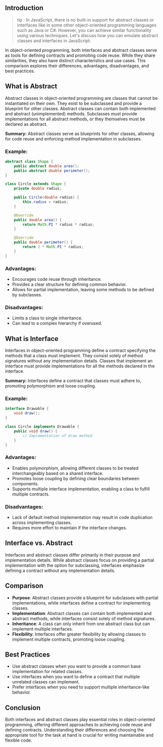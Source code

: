## Introduction

> tip : In JavaScript, there is no built-in support for abstract classes or interfaces like in some other object-oriented programming languages such as Java or C#. However, you can achieve similar functionality using various techniques. Let's discuss how you can emulate abstract classes and interfaces in JavaScript:


In object-oriented programming, both interfaces and abstract classes serve as tools for defining contracts and promoting code reuse. While they share similarities, they also have distinct characteristics and use cases. This comparison explores their differences, advantages, disadvantages, and best practices.

## What is Abstract

Abstract classes in object-oriented programming are classes that cannot be instantiated on their own. They exist to be subclassed and provide a blueprint for other classes. Abstract classes can contain both implemented and abstract (unimplemented) methods. Subclasses must provide implementations for all abstract methods, or they themselves must be declared as abstract.

**Summary:**
Abstract classes serve as blueprints for other classes, allowing for code reuse and enforcing method implementation in subclasses.

### Example:
```java
abstract class Shape {
    public abstract double area();
    public abstract double perimeter();
}

class Circle extends Shape {
    private double radius;

    public Circle(double radius) {
        this.radius = radius;
    }

    @Override
    public double area() {
        return Math.PI * radius * radius;
    }

    @Override
    public double perimeter() {
        return 2 * Math.PI * radius;
    }
}

```

### Advantages:
- Encourages code reuse through inheritance.
- Provides a clear structure for defining common behavior.
- Allows for partial implementation, leaving some methods to be defined by subclasses.

### Disadvantages:
- Limits a class to single inheritance.
- Can lead to a complex hierarchy if overused.

## What is Interface

Interfaces in object-oriented programming define a contract specifying the methods that a class must implement. They consist solely of method signatures without any implementation details. Classes that implement an interface must provide implementations for all the methods declared in the interface.

**Summary:**
Interfaces define a contract that classes must adhere to, promoting polymorphism and loose coupling.

### Example:
```java
interface Drawable {
    void draw();
}

class Circle implements Drawable {
    public void draw() {
        // Implementation of draw method
    }
}
```

### Advantages:
- Enables polymorphism, allowing different classes to be treated interchangeably based on a shared interface.
- Promotes loose coupling by defining clear boundaries between components.
- Supports multiple interface implementation, enabling a class to fulfill multiple contracts.

### Disadvantages:
- Lack of default method implementation may result in code duplication across implementing classes.
- Requires more effort to maintain if the interface changes.

## Interface vs. Abstract

Interfaces and abstract classes differ primarily in their purpose and implementation details. While abstract classes focus on providing a partial implementation with the option for subclassing, interfaces emphasize defining a contract without any implementation details.

## Comparison
- **Purpose**: Abstract classes provide a blueprint for subclasses with partial implementations, while interfaces define a contract for implementing classes.
- **Implementation**: Abstract classes can contain both implemented and abstract methods, while interfaces consist solely of method signatures.
- **Inheritance**: A class can only inherit from one abstract class but can implement multiple interfaces.
- **Flexibility**: Interfaces offer greater flexibility by allowing classes to implement multiple contracts, promoting loose coupling.

## Best Practices
- Use abstract classes when you want to provide a common base implementation for related classes.
- Use interfaces when you want to define a contract that multiple unrelated classes can implement.
- Prefer interfaces when you need to support multiple inheritance-like behavior.

## Conclusion
Both interfaces and abstract classes play essential roles in object-oriented programming, offering different approaches to achieving code reuse and defining contracts. Understanding their differences and choosing the appropriate tool for the task at hand is crucial for writing maintainable and flexible code.